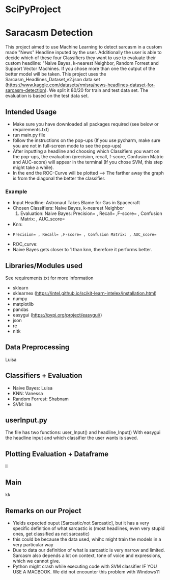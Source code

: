 # SciPyProject
# Saracasm Detection
This project aimed to use Machine Learning to detect sarcasm in a custom made "News" Headline inputed by the user. 
Additionally the user is able to decide which of these four Classifiers they want to use to evaluate their custom headline: "Naive Bayes, k-nearest Neighbor, Random Forrest and Support Vector Machines. 
If you chose more than one the output of the better model will be taken.
This project uses the Sarcasm_Headlines_Dataset_v2.json data set (https://www.kaggle.com/datasets/rmisra/news-headlines-dataset-for-sarcasm-detection). We split it 80/20 for train and test data set.
The evaluation is based on the test data set. 

## Intended Usage

- Make sure you have downloaded all packages required (see below or requirements.txt)
- run main.py file
- follow the instructions on the pop-ups (If you use pycharm, make sure you are not in full-screen mode to see the pop-ups)
- After inputting a headline and choosing which Classifiers you want on the pop-ups, the evaluation (precision, recall, f-score, Confusion Matric and AUC-score) will appear in the terminal (If you chose SVM, this step might take a while).
- In the end the ROC-Curve will be plotted --> The farther away the graph is from the diagonal the better the classifier.
  
### Example

- Input Headline: Astronaut Takes Blame for Gas in Spacecraft
- Chosen Classifiers: Naive Bayes, k-nearest Neighbor
  1. Evaluation:
      Naive Bayes:
        Precision= , Recall= ,F-score= , Confusion Matrix: , AUC_score=
-   Knn:
-     Precision= , Recall= ,F-score= , Confusion Matrix: , AUC_score=
-   ROC_curve:
-   Naive Bayes gets closer to 1 than knn, therefore it performs better.
  
## Libraries/Modules used
See requirements.txt for more information
- sklearn
- sklearnex (https://intel.github.io/scikit-learn-intelex/installation.html)
- numpy
- matplotlib
- pandas
- easygui (https://pypi.org/project/easygui/)
- json
- re
- nltk

## Data Preprocessing 
Luisa

## Classifiers + Evaluation

- Naive Bayes: Luisa
- KNN: Vanessa
- Random Forrest: Shabnam
- SVM: Isa

## userInput.py
The file has two functions: user_Input() and headline_Input()
With easygui the headline input and which classifier the user wants is saved.


## Plotting Evaluation + Dataframe
ll

## Main
kk

## Remarks on our Project

- Yields expected ouput [Sarcastic/not Sarcastic], but it has a very specific definition of what sarcastic is (most headlines, even very stupid ones, get classified as not sarcastic)
- this could be because the data used, whihc might train the models in a very particular way
- Due to data our definition of what is sarcastic is very narrow and limited. Sarcasm also depends a lot on context, tone of voice and expressions, which we cannot give.
- Python might crash while executing code with SVM classifier IF YOU USE A MACBOOK. We did not encounter this problem with Windows11

